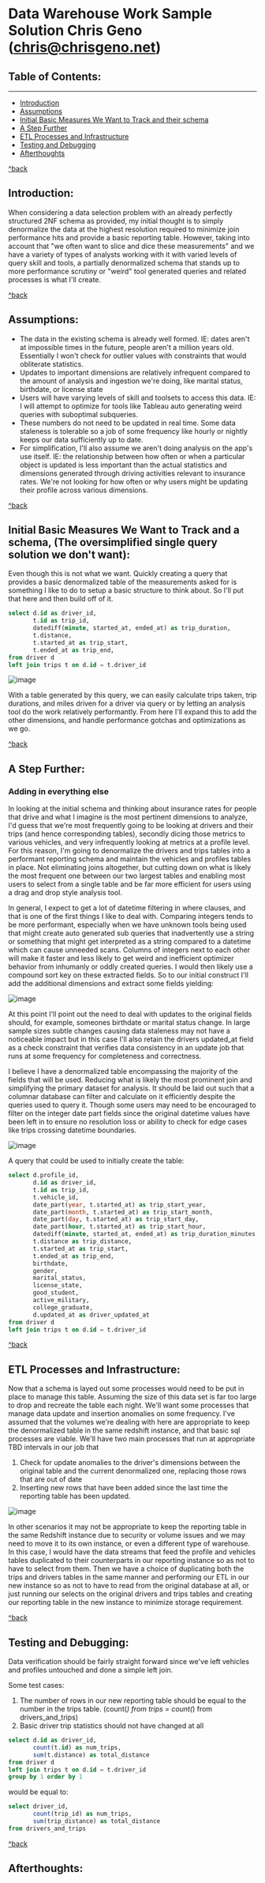 # Data Warehouse Work Sample Solution Chris Geno (chris@chrisgeno.net)

## <a id="toc-table-of-contents"></a> Table of Contents:
------
- [Introduction](#toc-introduction)
- [Assumptions](#toc-assumptions)
- [Initial Basic Measures We Want to Track and their schema](#toc-initial-solution)
- [A Step Further](#toc-a-step-further)
- [ETL Processes and Infrastructure](#toc-etl-infrastructure)
- [Testing and Debugging](#toc-testing-and-debugging)
- [Afterthoughts](#toc-afterthoughts)

[^back](#toc-table-of-contents)

## <a id="toc-introduction"></a>Introduction:

When considering a data selection problem with an already perfectly structured 2NF schema as provided, my initial thought is to simply denormalize the data at the highest resolution required to minimize join performance hits and provide a basic reporting table. However, taking into account that "we often want to slice and dice these measurements" and we have a variety of types of analysts working with it with varied levels of query skill and tools, a partially denormalized schema that stands up to more performance scrutiny or "weird" tool generated queries and related processes is what I'll create.

[^back](#toc-table-of-contents)

## <a id="toc-assumptions"></a> Assumptions:

* The data in the existing schema is already well formed. IE: dates aren't at impossible times in the future, people aren't a million years old. Essentially I won't check for outlier values with constraints that would obliterate statistics. 
* Updates to important dimensions are relatively infrequent compared to the amount of analysis and ingestion we're doing, like marital status, birthdate, or license state
* Users will have varying levels of skill and toolsets to access this data. IE: I will attempt to optimize for tools like Tableau auto generating weird queries with suboptimal subqueries.
* These numbers do not need to be updated in real time. Some data staleness is tolerable so a job of some frequency like hourly or nightly keeps our data sufficiently up to date.
* For simplification, I'll also assume we aren't doing analysis on the app's use itself. IE: the relationship between how often or when a particular object is updated is less important than the actual statistics and dimensions generated through driving activities relevant to insurance rates. We're not looking for how often or why users might be updating their profile across various dimensions.

[^back](#toc-table-of-contents)

## <a id="toc-initial-solution"></a> Initial Basic Measures We Want to Track and a schema, (The oversimplified single query solution we don't want):

Even though this is not what we want. Quickly creating a query that provides a basic denormalized table of the measurements asked for is something I like to do to setup a basic structure to think about. So I'll put that here and then build off of it.

``` sql
select d.id as driver_id,
       t.id as trip_id,
       datediff(minute, started_at, ended_at) as trip_duration,
       t.distance,
       t.started_at as trip_start,
       t.ended_at as trip_end,
from driver d
left join trips t on d.id = t.driver_id
``` 
![image](https://user-images.githubusercontent.com/22456230/122685809-5cca5280-d1d3-11eb-8a31-20a978a02647.png)

With a table generated by this query, we can easily calculate trips taken, trip durations, and miles driven for a driver via query or by letting an analysis tool do the work relatively performantly. From here I'll expand this to add the other dimensions, and handle performance gotchas and optimizations as we go. 

[^back](#toc-table-of-contents)

## <a id="toc-a-step-further"></a> A Step Further:

### Adding in everything else
In looking at the initial schema and thinking about insurance rates for people that drive and what I imagine is the most pertinent dimensions to analyze, I'd guess that we're most frequently going to be looking at drivers and their trips (and hence corresponding tables), secondly dicing those metrics to various vehicles, and very infrequently looking at metrics at a profile level. For this reason, I'm going to denormalize the drivers and trips tables into a performant reporting schema and maintain the vehicles and profiles tables in place. Not eliminating joins altogether, but cutting down on what is likely the most frequent one between our two largest tables and enabling most users to select from a single table and be far more efficient for users using a drag and drop style analysis tool.

In general, I expect to get a lot of datetime filtering in where clauses, and that is one of the first things I like to deal with. Comparing integers tends to be more performant, especially when we have unknown tools being used that might create auto generated sub queries that inadvertently use a string or something that might get interpreted as a string compared to a datetime which can cause unneeded scans. Columns of integers next to each other will make it faster and less likely to get weird and inefficient optimizer behavior from inhumanly or oddly created queries. I would then likely use a compound sort key on these extracted fields. So to our initial construct I'll add the additional dimensions and extract some fields yielding:

![image](https://user-images.githubusercontent.com/22456230/122688091-c94b4e80-d1df-11eb-997f-ad90b6238ff6.png)


At this point I'll point out the need to deal with updates to the original fields should, for example, someones birthdate or marital status change. In large sample sizes subtle changes causing data staleness may not have a noticeable impact but in this case I'll also retain the drivers updated_at field as a check constraint that verifies data consistency in an update job that runs at some frequency for completeness and correctness.

I believe I have a denormalized table encompassing the majority of the fields that will be used. Reducing what is likely the most prominent join and simplifying the primary dataset for analysis. It should be laid out such that a columnar database can filter and calculate on it efficiently despite the queries used to query it. Though some users may need to be encouraged to filter on the integer date part fields since the original datetime values have been left in to ensure no resolution loss or ability to check for edge cases like trips crossing datetime boundaries.

![image](https://user-images.githubusercontent.com/22456230/122688579-b8500c80-d1e2-11eb-827a-8997e022e76d.png)

A query that could be used to initially create the table:
``` sql
select d.profile_id,
       d.id as driver_id,
       t.id as trip_id,
       t.vehicle_id,
       date_part(year, t.started_at) as trip_start_year,
       date_part(month, t.started_at) as trip_start_month,
       date_part(day, t.started_at) as trip_start_day,
       date_part(hour, t.started_at) as trip_start_hour,
       datediff(minute, started_at, ended_at) as trip_duration_minutes,
       t.distance as trip_distance,
       t.started_at as trip_start,
       t.ended_at as trip_end,
       birthdate,
       gender,
       marital_status,
       license_state,
       good_student,
       active_military,
       college_graduate,
       d.updated_at as driver_updated_at
from driver d
left join trips t on d.id = t.driver_id
``` 

[^back](#toc-table-of-contents)

## <a id="toc-etl-infrastructure"></a> ETL Processes and Infrastructure:

Now that a schema is layed out some processes would need to be put in place to manage this table. Assuming the size of this data set is far too large to drop and recreate the table each night. We'll want some processes that manage data update and insertion anomalies on some frequency. I've assumed that the volumes we're dealing with here are appropriate to keep the denormalized table in the same redshift instance, and that basic sql processes are viable. We'll have two main processes that run at appropriate TBD intervals in our job that

1. Check for update anomalies to the driver's dimensions between the original table and the current denormalized one, replacing those rows that are out of date
2. Inserting new rows that have been added since the last time the reporting table has been updated.

![image](https://user-images.githubusercontent.com/22456230/122689276-0e26b380-d1e7-11eb-92c4-7001e9b83e76.png)

In other scenarios it may not be appropriate to keep the reporting table in the same Redshift instance due to security or volume issues and we may need to move it to its own instance, or even a different type of warehouse. In this case, I would have the data streams that feed the profile and vehicles tables duplicated to their counterparts in our reporting instance so as not to have to select from them. Then we have a choice of duplicating both the trips and drivers tables in the same manner and performing our ETL in our new instance so as not to have to read from the original database at all, or just running our selects on the original drivers and trips tables and creating our reporting table in the new instance to minimize storage requirement.

[^back](#toc-table-of-contents)

## <a id="toc-testing-and-debugging"></a> Testing and Debugging:

Data verification should be fairly straight forward since we've left vehicles and profiles untouched and done a simple left join.

Some test cases:
1. The number of rows in our new reporting table should be equal to the number in the trips table. (count(*) from trips = count(*) from drivers_and_trips)
2. Basic driver trip statistics should not have changed at all
``` sql
select d.id as driver_id,
       count(t.id) as num_trips,
       sum(t.distance) as total_distance
from driver d
left join trips t on d.id = t.driver_id
group by 1 order by 1
```       
would be equal to:
``` sql
select driver_id,
       count(trip_id) as num_trips,
       sum(trip_distance) as total_distance
from drivers_and_trips
```

[^back](#toc-table-of-contents)

## <a id="toc-afterthoughts"></a> Afterthoughts:
